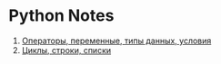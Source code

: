# Python Notes
1. [Операторы, переменные, типы данных, условия](https://github.com/bondqwerty/learning/blob/3e8b76e8bf46aca1ebedc57ebb00a7655287123e/part1.py)
2. [Циклы, строки, списки](https://github.com/bondqwerty/learning/blob/0b20cb65e6ab051b9f7afcb03fa1a6e4df9f3e09/part2.py)
